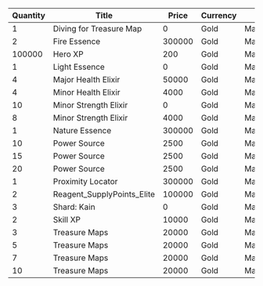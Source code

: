 | Quantity | Title | Price | Currency |  Dev Name |
| -------- | ----- | ----- | -------- |  -------- |
| 1 | Diving for Treasure Map | 0 | Gold | Marketplace.L20.Page03.Free.131 |
| 2 | Fire Essence | 300000 | Gold | Marketplace.L17.Page03.Shard.25 |
| 100000 | Hero XP | 200 | Gold | Marketplace.L02.Page03.XP.03 |
| 1 | Light Essence | 0 | Gold | Marketplace.L08.Page03.Free.51 |
| 4 | Major Health Elixir | 50000 | Gold | Marketplace.L09.Page03.MajorElixir.09 |
| 4 | Minor Health Elixir | 4000 | Gold | Marketplace.L04.Page03.MinorElixir.09 |
| 10 | Minor Strength Elixir | 0 | Gold | Marketplace.L01.Page03.Free.12 |
| 8 | Minor Strength Elixir | 4000 | Gold | Marketplace.L14.Page03.ElixirAll.15 |
| 1 | Nature Essence | 300000 | Gold | Marketplace.L12.Page03.Reagent.24 |
| 10 | Power Source | 2500 | Gold | Marketplace.L05.Page03.PowerSource.03 |
| 15 | Power Source | 2500 | Gold | Marketplace.L10.Page03.PowerSource.06 |
| 20 | Power Source | 2500 | Gold | Marketplace.L15.Page03.PowerSource.09 |
| 1 | Proximity Locator | 300000 | Gold | Marketplace.L18.Page03.Hero.09 |
| 2 | Reagent_SupplyPoints_Elite | 100000 | Gold | Marketplace.L06.Page03.Token.21 |
| 3 | Shard: Kain | 0 | Gold | Marketplace.L01.Page3.VIP5.FreeBonus.83 |
| 2 | Skill XP | 10000 | Gold | Marketplace.L13.Page03.MapsMisc.31 |
| 3 | Treasure Maps | 20000 | Gold | Marketplace.L03.Page03.MapFragments.03 |
| 5 | Treasure Maps | 20000 | Gold | Marketplace.L07.Page03.MapFragments.08 |
| 7 | Treasure Maps | 20000 | Gold | Marketplace.L11.Page03.TreasureMap.03 |
| 10 | Treasure Maps | 20000 | Gold | Marketplace.L16.Page03.TreasureMap.06 |
